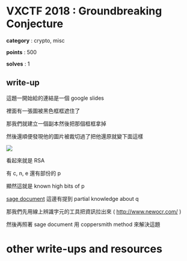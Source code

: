 # VXCTF 2018 : Groundbreaking Conjecture

**category** : crypto, misc

**points** : 500

**solves** : 1

## write-up

這題一開始給的連結是一個 google slides

裡面有一張圖被黑色框框遮住了

那我們就建立一個副本然後把那個框框拿掉

然後還順便發現他的圖片被裁切過了把他還原就變下面這樣

![](https://i.imgur.com/aDF66Gt.png)

看起來就是 RSA

有 c, n, e 還有部份的 p

顯然這就是 known high bits of p

[sage document](http://doc.sagemath.org/html/en/reference/polynomial_rings/sage/rings/polynomial/polynomial_modn_dense_ntl.html) 這邊有提到 partial knowledge about q

那我們先用線上辨識字元的工具把資訊拉出來 ( http://www.newocr.com/ )

然後再照著 sage document 用 coppersmith method 來解決這題

# other write-ups and resources

